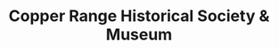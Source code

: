 ---
layout: repo
title: "Copper Range Historical Society & Museum"
id: 4278
permalink: repos/4278/
---